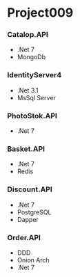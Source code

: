 # Project009

### Catalop.API
- .Net 7
- MongoDb

### IdentityServer4
- .Net 3.1
- MsSql Server

### PhotoStok.API
- .Net 7

### Basket.API
- .Net 7
- Redis

### Discount.API
- .Net 7
- PostgreSQL
- Dapper

### Order.API
- DDD
- Onion Arch
- .Net 7
